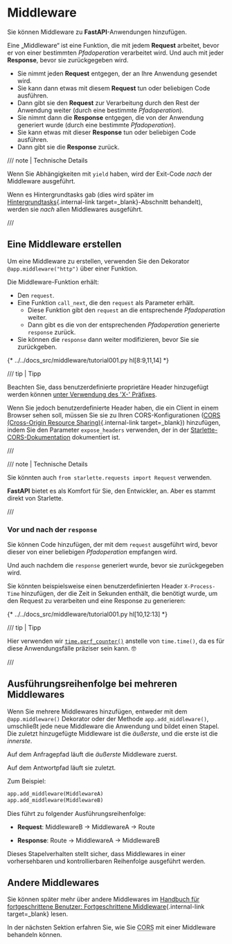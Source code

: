 # Middleware

Sie können Middleware zu **FastAPI**-Anwendungen hinzufügen.

Eine „Middleware“ ist eine Funktion, die mit jedem **Request** arbeitet, bevor er von einer bestimmten *Pfadoperation* verarbeitet wird. Und auch mit jeder **Response**, bevor sie zurückgegeben wird.

* Sie nimmt jeden **Request** entgegen, der an Ihre Anwendung gesendet wird.
* Sie kann dann etwas mit diesem **Request** tun oder beliebigen Code ausführen.
* Dann gibt sie den **Request** zur Verarbeitung durch den Rest der Anwendung weiter (durch eine bestimmte *Pfadoperation*).
* Sie nimmt dann die **Response** entgegen, die von der Anwendung generiert wurde (durch eine bestimmte *Pfadoperation*).
* Sie kann etwas mit dieser **Response** tun oder beliebigen Code ausführen.
* Dann gibt sie die **Response** zurück.

/// note | Technische Details

Wenn Sie Abhängigkeiten mit `yield` haben, wird der Exit-Code *nach* der Middleware ausgeführt.

Wenn es Hintergrundtasks gab (dies wird später im [Hintergrundtasks](background-tasks.md){.internal-link target=_blank}-Abschnitt behandelt), werden sie *nach* allen Middlewares ausgeführt.

///

## Eine Middleware erstellen

Um eine Middleware zu erstellen, verwenden Sie den Dekorator `@app.middleware("http")` über einer Funktion.

Die Middleware-Funktion erhält:

* Den `request`.
* Eine Funktion `call_next`, die den `request` als Parameter erhält.
    * Diese Funktion gibt den `request` an die entsprechende *Pfadoperation* weiter.
    * Dann gibt es die von der entsprechenden *Pfadoperation* generierte `response` zurück.
* Sie können die `response` dann weiter modifizieren, bevor Sie sie zurückgeben.

{* ../../docs_src/middleware/tutorial001.py hl[8:9,11,14] *}

/// tip | Tipp

Beachten Sie, dass benutzerdefinierte proprietäre Header hinzugefügt werden können <a href="https://developer.mozilla.org/en-US/docs/Web/HTTP/Headers" class="external-link" target="_blank">unter Verwendung des 'X-' Präfixes</a>.

Wenn Sie jedoch benutzerdefinierte Header haben, die ein Client in einem Browser sehen soll, müssen Sie sie zu Ihren CORS-Konfigurationen ([CORS (Cross-Origin Resource Sharing)](cors.md){.internal-link target=_blank}) hinzufügen, indem Sie den Parameter `expose_headers` verwenden, der in der <a href="https://www.starlette.io/middleware/#corsmiddleware" class="external-link" target="_blank">Starlette-CORS-Dokumentation</a> dokumentiert ist.

///

/// note | Technische Details

Sie könnten auch `from starlette.requests import Request` verwenden.

**FastAPI** bietet es als Komfort für Sie, den Entwickler, an. Aber es stammt direkt von Starlette.

///

### Vor und nach der `response`

Sie können Code hinzufügen, der mit dem `request` ausgeführt wird, bevor dieser von einer beliebigen *Pfadoperation* empfangen wird.

Und auch nachdem die `response` generiert wurde, bevor sie zurückgegeben wird.

Sie könnten beispielsweise einen benutzerdefinierten Header `X-Process-Time` hinzufügen, der die Zeit in Sekunden enthält, die benötigt wurde, um den Request zu verarbeiten und eine Response zu generieren:

{* ../../docs_src/middleware/tutorial001.py hl[10,12:13] *}

/// tip | Tipp

Hier verwenden wir <a href="https://docs.python.org/3/library/time.html#time.perf_counter" class="external-link" target="_blank">`time.perf_counter()`</a> anstelle von `time.time()`, da es für diese Anwendungsfälle präziser sein kann. 🤓

///

## Ausführungsreihenfolge bei mehreren Middlewares

Wenn Sie mehrere Middlewares hinzufügen, entweder mit dem `@app.middleware()` Dekorator oder der Methode `app.add_middleware()`, umschließt jede neue Middleware die Anwendung und bildet einen Stapel. Die zuletzt hinzugefügte Middleware ist die *äußerste*, und die erste ist die *innerste*.

Auf dem Anfragepfad läuft die *äußerste* Middleware zuerst.

Auf dem Antwortpfad läuft sie zuletzt.

Zum Beispiel:

```Python
app.add_middleware(MiddlewareA)
app.add_middleware(MiddlewareB)
```

Dies führt zu folgender Ausführungsreihenfolge:

* **Request**: MiddlewareB → MiddlewareA → Route

* **Response**: Route → MiddlewareA → MiddlewareB

Dieses Stapelverhalten stellt sicher, dass Middlewares in einer vorhersehbaren und kontrollierbaren Reihenfolge ausgeführt werden.

## Andere Middlewares

Sie können später mehr über andere Middlewares im [Handbuch für fortgeschrittene Benutzer: Fortgeschrittene Middleware](../advanced/middleware.md){.internal-link target=_blank} lesen.

In der nächsten Sektion erfahren Sie, wie Sie <abbr title="Cross-Origin Resource Sharing">CORS</abbr> mit einer Middleware behandeln können.
